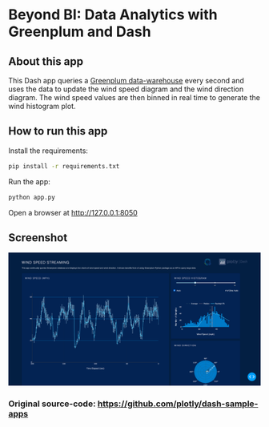 # Beyond BI: Data Analytics with Greenplum and Dash

## About this app

This Dash app queries a [Greenplum data-warehouse](https://www.vmware.com/products/greenplum.html) every second and uses the data to update the wind speed diagram and the wind direction diagram. 
The wind speed values are then binned in real time to generate the wind histogram plot.

## How to run this app

Install the requirements:

```bash
pip install -r requirements.txt
```
Run the app:

```bash
python app.py
```
Open a browser at http://127.0.0.1:8050

## Screenshot

![screenshot_dash_app.png](screenshot_dash_app.png)

### Original source-code: https://github.com/plotly/dash-sample-apps
